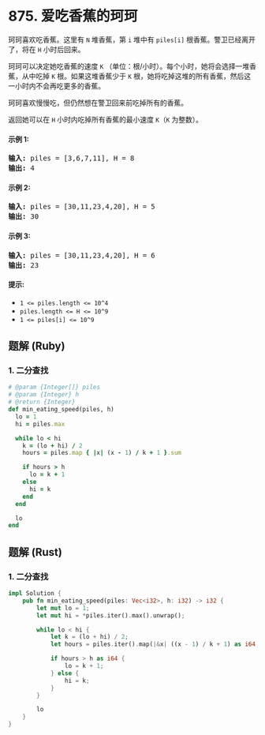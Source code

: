 # 875. 爱吃香蕉的珂珂
珂珂喜欢吃香蕉。这里有 `N` 堆香蕉，第 `i` 堆中有 `piles[i]` 根香蕉。警卫已经离开了，将在 `H` 小时后回来。

珂珂可以决定她吃香蕉的速度 `K` （单位：根/小时）。每个小时，她将会选择一堆香蕉，从中吃掉 `K` 根。如果这堆香蕉少于 `K` 根，她将吃掉这堆的所有香蕉，然后这一小时内不会再吃更多的香蕉。

珂珂喜欢慢慢吃，但仍然想在警卫回来前吃掉所有的香蕉。

返回她可以在 `H` 小时内吃掉所有香蕉的最小速度 `K`（`K` 为整数）。

#### 示例 1:
<pre>
<strong>输入:</strong> piles = [3,6,7,11], H = 8
<strong>输出:</strong> 4
</pre>

#### 示例 2:
<pre>
<strong>输入:</strong> piles = [30,11,23,4,20], H = 5
<strong>输出:</strong> 30
</pre>

#### 示例 3:
<pre>
<strong>输入:</strong> piles = [30,11,23,4,20], H = 6
<strong>输出:</strong> 23
</pre>

#### 提示:
* `1 <= piles.length <= 10^4`
* `piles.length <= H <= 10^9`
* `1 <= piles[i] <= 10^9`

## 题解 (Ruby)

### 1. 二分查找
```Ruby
# @param {Integer[]} piles
# @param {Integer} h
# @return {Integer}
def min_eating_speed(piles, h)
  lo = 1
  hi = piles.max

  while lo < hi
    k = (lo + hi) / 2
    hours = piles.map { |x| (x - 1) / k + 1 }.sum

    if hours > h
      lo = k + 1
    else
      hi = k
    end
  end

  lo
end
```

## 题解 (Rust)

### 1. 二分查找
```Rust
impl Solution {
    pub fn min_eating_speed(piles: Vec<i32>, h: i32) -> i32 {
        let mut lo = 1;
        let mut hi = *piles.iter().max().unwrap();

        while lo < hi {
            let k = (lo + hi) / 2;
            let hours = piles.iter().map(|&x| ((x - 1) / k + 1) as i64).sum::<i64>();

            if hours > h as i64 {
                lo = k + 1;
            } else {
                hi = k;
            }
        }

        lo
    }
}
```
